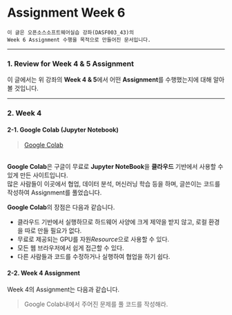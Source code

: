 # Assignment Week 6
```
이 글은 오픈소스소프트웨어실습 강좌(DASF003_43)의
Week 6 Assignment 수행을 목적으로 만들어진 문서입니다.
```
---
### 1. Review for Week 4 & 5 Assignment
이 글에서는 위 강좌의 **Week 4 & 5**에서
어떤 **Assignment**를 수행했는지에 대해 알아볼 것입니다.




---

### 2. Week 4
#### 2-1. Google Colab (Jupyter Notebook)
> [Google Colab](https://colab.research.google.com "Google Colab")

\
**Google Colab**은 구글이 무료로 **Jupyter NoteBook**을 **클라우드** 기반에서 사용할 수 있게 만든 사이트입니다.
\
많은 사람들이 이곳에서 협업, 데이터 분석, 머신러닝 학습 등을 하며, 글쓴이는 코드를 작성하여 Assignment를 풀었습니다.


**Google Colab**의 장점은 다음과 같습니다.
- 클라우드 기반에서 실행하므로 하드웨어 사양에 크게 제약을 받지 않고, 로컬 환경을 따로 만들 필요가 없다.
- 무료로 제공되는 GPU를 자원*Resource*으로 사용할 수 있다.
- 모든 웹 브라우저에서 쉽게 접근할 수 있다.
- 다른 사람들과 코드를 수정하거나 실행하여 협업을 하기 쉽다.

#### 2-2. Week 4 Assignment
Week 4의 Assignment는 다음과 같습니다.
>Google Colab내에서 주어진 문제를 풀 코드를 작성해라.
